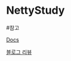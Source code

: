 # NettyStudy


#참고

[Docs](https://netty.io/wiki/user-guide-for-4.x.html)

[블로그 리뷰](https://salepark.tistory.com/category/Netty)
